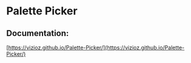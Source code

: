 ﻿# Palette Picker

## Documentation:
[https://vizioz.github.io/Palette-Picker/](https://vizioz.github.io/Palette-Picker/)

